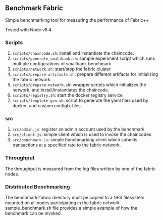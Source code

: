 ## Benchmark Fabric

Simple benchmarking tool for measuring the performance of Fabric++

Tested with Node v8.4

### Scripts
1. ```scripts/chaincode.sh```: install and instantiate the chaincode.
2. ```scripts/generate_smallbank.sh```: sample experiment script which runs multiple configurations of smallbank benchmark
3. ```scripts/network.sh```: start/stop the fabric cluster
4. ```scripts/prepare-artifacts.sh```: prepare different artifacts for initializing the fabric network.
5. ```scripts/prepare-network.sh```: wrapper scripts which initializes the network, and install/instantiates the chaincode.
6. ```scripts/registry.sh```: start the docker registry service
7. ```scripts/template-gen.sh```: script to generate the yaml files used by docker, and custom configtx files.


### src
1. ```src/admin.js```: register an admin account used by the benchmark
2. ```src/client.js```: simple client which is used to invoke the chaincodes
3. ```src/benchmark.js```: simple benchmarking client which submits transactions at a specified rate to the fabric network.

### Throughput
The throughput is measured from the log files written by one of the fabric nodes.

### Distributed Benchmarking
The benchmark-fabric directory must pe copied to a NFS filesystem mounted on all nodes participating in the fabric network. sample_benchmark.sh file provides a simple example of how the benchmark can be invoked.
